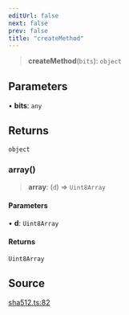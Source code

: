 ```yaml
---
editUrl: false
next: false
prev: false
title: "createMethod"
---
```


> **createMethod**(`bits`): `object`

## Parameters

• **bits**: `any`

## Returns

`object`

### array()

> **array**: (`d`) => `Uint8Array`

#### Parameters

• **d**: `Uint8Array`

#### Returns

`Uint8Array`

## Source

[sha512.ts:82](https://github.com/algorandfoundation/liquid-auth/blob/10c59840d062554c79d275cbb41957b40edae1ed/clients/liquid-auth-core/src/sha512.ts#L82)
